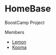 # HomeBase
BoostCamp Project

Members
  - [Lemon](https://github.com/puuurm)
  - [Kooma](https://github.com/leejun6694)
